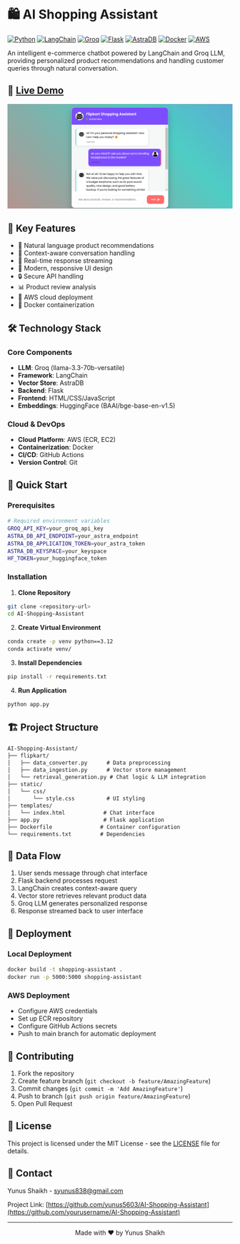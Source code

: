 # 🛍️ AI Shopping Assistant

[![Python](https://img.shields.io/badge/Python-3.8+-blue?logo=python&logoColor=white)](https://www.python.org/)
[![LangChain](https://img.shields.io/badge/LangChain-Framework-blue?logo=chainlink&logoColor=white)](https://langchain.io/)
[![Groq](https://img.shields.io/badge/Groq-LLM-orange?logo=transformer&logoColor=white)](https://www.groq.com/)
[![Flask](https://img.shields.io/badge/Flask-Backend-green?logo=flask&logoColor=white)](https://flask.palletsprojects.com/)
[![AstraDB](https://img.shields.io/badge/AstraDB-Vector%20Store-purple?logo=apache-cassandra&logoColor=white)](https://www.datastax.com/products/datastax-astra)
[![Docker](https://img.shields.io/badge/Docker-Containerized-blue?logo=docker&logoColor=white)](https://www.docker.com/)
[![AWS](https://img.shields.io/badge/AWS-Cloud%20Deployed-orange?logo=amazon-aws&logoColor=white)](https://aws.amazon.com/)

An intelligent e-commerce chatbot powered by LangChain and Groq LLM, providing personalized product recommendations and handling customer queries through natural conversation.

## 🌟 [Live Demo](https://yunus5603-chatsql-app-4qqccv.streamlit.app/)

![Demo Screenshot](images/ChatBot.png)

## 🎯 Key Features

- 🤖 Natural language product recommendations
- 💬 Context-aware conversation handling
- 🔄 Real-time response streaming
- 🎨 Modern, responsive UI design
- 🔒 Secure API handling
- 📊 Product review analysis
- 🚀 AWS cloud deployment
- 🐳 Docker containerization

## 🛠️ Technology Stack

### Core Components
- **LLM**: Groq (llama-3.3-70b-versatile)
- **Framework**: LangChain
- **Vector Store**: AstraDB
- **Backend**: Flask
- **Frontend**: HTML/CSS/JavaScript
- **Embeddings**: HuggingFace (BAAI/bge-base-en-v1.5)

### Cloud & DevOps
- **Cloud Platform**: AWS (ECR, EC2)
- **Containerization**: Docker
- **CI/CD**: GitHub Actions
- **Version Control**: Git

## 🚀 Quick Start

### Prerequisites
```bash
# Required environment variables
GROQ_API_KEY=your_groq_api_key
ASTRA_DB_API_ENDPOINT=your_astra_endpoint
ASTRA_DB_APPLICATION_TOKEN=your_astra_token
ASTRA_DB_KEYSPACE=your_keyspace
HF_TOKEN=your_huggingface_token
```

### Installation

1. **Clone Repository**
```bash
git clone <repository-url>
cd AI-Shopping-Assistant
```

2. **Create Virtual Environment**
```bash
conda create -p venv python==3.12
conda activate venv/
```

3. **Install Dependencies**
```bash
pip install -r requirements.txt
```

4. **Run Application**
```bash
python app.py
```

## 🏗️ Project Structure

```
AI-Shopping-Assistant/
├── flipkart/
│   ├── data_converter.py      # Data preprocessing
│   ├── data_ingestion.py      # Vector store management
│   └── retrieval_generation.py # Chat logic & LLM integration
├── static/
│   └── css/
│       └── style.css          # UI styling
├── templates/
│   └── index.html            # Chat interface
├── app.py                    # Flask application
├── Dockerfile               # Container configuration
└── requirements.txt         # Dependencies
```

## 🔄 Data Flow

1. User sends message through chat interface
2. Flask backend processes request
3. LangChain creates context-aware query
4. Vector store retrieves relevant product data
5. Groq LLM generates personalized response
6. Response streamed back to user interface

## 🚀 Deployment

### Local Deployment
```bash
docker build -t shopping-assistant .
docker run -p 5000:5000 shopping-assistant
```

### AWS Deployment
- Configure AWS credentials
- Set up ECR repository
- Configure GitHub Actions secrets
- Push to main branch for automatic deployment

## 🤝 Contributing

1. Fork the repository
2. Create feature branch (`git checkout -b feature/AmazingFeature`)
3. Commit changes (`git commit -m 'Add AmazingFeature'`)
4. Push to branch (`git push origin feature/AmazingFeature`)
5. Open Pull Request

## 📝 License

This project is licensed under the MIT License - see the [LICENSE](LICENSE) file for details.

## 👥 Contact

Yunus Shaikh - [syunus838@gmail.com](mailto:syunus838@gmail.com)

Project Link: [https://github.com/yunus5603/AI-Shopping-Assistant](https://github.com/yourusername/AI-Shopping-Assistant)

---

<p align="center">Made with ❤️ by Yunus Shaikh</p>

